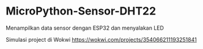 # MicroPython-Sensor-DHT22
Menampilkan data sensor dengan ESP32 dan menyalakan LED

Simulasi project di Wokwi
https://wokwi.com/projects/354066211193251841
